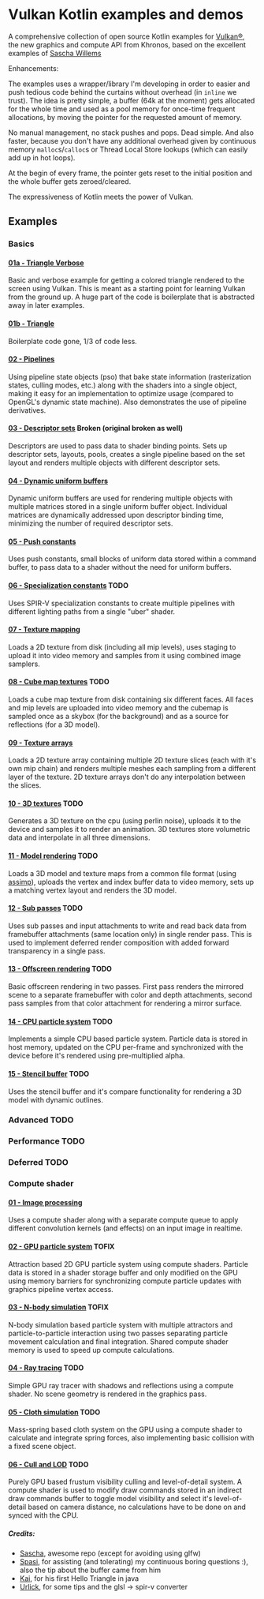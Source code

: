 # Vulkan Kotlin examples and demos

A comprehensive collection of open source Kotlin examples for [Vulkan®](https://www.khronos.org/vulkan/), the new graphics and compute API from Khronos, based on the excellent examples of [Sascha Willems](https://github.com/SaschaWillems/Vulkan)

Enhancements:

The examples uses a wrapper/library I'm developing in order to easier and push tedious code behind the curtains without overhead (in `inline` we trust). The idea is pretty simple, a buffer (64k at the moment) gets allocated for the whole time and used as a pool memory for once-time frequent allocations, by moving the pointer for the requested amount of memory. 

No manual management, no stack pushes and pops. Dead simple. And also faster, because you don't have any additional overhead given by continuous memory `malloc`s/`calloc`s or Thread Local Store lookups (which can easily add up in hot loops).

At the begin of every frame, the pointer gets reset to the initial position and the whole buffer gets zeroed/cleared.

The expressiveness of Kotlin meets the power of Vulkan.

## Examples

### Basics

#### [01a - Triangle Verbose](src/main/kotlin/vulkan/basics/01a%20Triangle%20Verbose.kt)
Basic and verbose example for getting a colored triangle rendered to the screen using Vulkan. This is meant as a starting point for learning Vulkan from the ground up. A huge part of the code is boilerplate that is abstracted away in later examples.

#### [01b - Triangle](src/main/kotlin/vulkan/basics/01b%20Triangle.kt)
Boilerplate code gone, 1/3 of code less.

#### [02 - Pipelines](src/main/kotlin/vulkan/basics/02%20Pipelines.kt)

Using pipeline state objects (pso) that bake state information (rasterization states, culling modes, etc.) along with the shaders into a single object, making it easy for an implementation to optimize usage (compared to OpenGL's dynamic state machine). Also demonstrates the use of pipeline derivatives.

#### [03 - Descriptor sets](examples/descriptorsets) Broken (original broken as well)

Descriptors are used to pass data to shader binding points. Sets up descriptor sets, layouts, pools, creates a single pipeline based on the set layout and renders multiple objects with different descriptor sets.

#### [04 - Dynamic uniform buffers](src/main/kotlin/vulkan/basics/04%20Dynamic%20Uniform%20Buffers.kt)

Dynamic uniform buffers are used for rendering multiple objects with multiple matrices stored in a single uniform buffer object. Individual matrices are dynamically addressed upon descriptor binding time, minimizing the number of required descriptor sets.

#### [05 - Push constants](src/main/kotlin/vulkan/basics/05%20Push%20Constants.kt)

Uses push constants, small blocks of uniform data stored within a command buffer, to pass data to a shader without the need for uniform buffers.

#### [06 - Specialization constants](examples/specializationconstants/) TODO

Uses SPIR-V specialization constants to create multiple pipelines with different lighting paths from a single "uber" shader.

#### [07 - Texture mapping](src/main/kotlin/vulkan/basics/07%20Texture.kt)

Loads a 2D texture from disk (including all mip levels), uses staging to upload it into video memory and samples from it using combined image samplers.

#### [08 - Cube map textures](examples/texturecubemap/) TODO

Loads a cube map texture from disk containing six different faces. All faces and mip levels are uploaded into video memory and the cubemap is sampled once as a skybox (for the background) and as a source for reflections (for a 3D model).

#### [09 - Texture arrays](src/main/kotlin/vulkan/basics/09%20Texture%20Arra.kt)

Loads a 2D texture array containing multiple 2D texture slices (each with it's own mip chain) and renders multiple meshes each sampling from a different layer of the texture. 2D texture arrays don't do any interpolation between the slices.

#### [10 - 3D textures](examples/texture3d/) TODO

Generates a 3D texture on the cpu (using perlin noise), uploads it to the device and samples it to render an animation. 3D textures store volumetric data and interpolate in all three dimensions.

#### [11 - Model rendering](examples/mesh/) TODO

Loads a 3D model and texture maps from a common file format (using [assimp](https://github.com/assimp/assimp)), uploads the vertex and index buffer data to video memory, sets up a matching vertex layout and renders the 3D model.

#### [12 - Sub passes](examples/subpasses/) TODO

Uses sub passes and input attachments to write and read back data from framebuffer attachments (same location only) in single render pass. This is used to implement deferred render composition with added forward transparency in a single pass. 

#### [13 - Offscreen rendering](examples/offscreen/) TODO

Basic offscreen rendering in two passes. First pass renders the mirrored scene to a separate framebuffer with color and depth attachments, second pass samples from that color attachment for rendering a mirror surface.

#### [14 - CPU particle system](examples/particlefire/) TODO

Implements a simple CPU based particle system. Particle data is stored in host memory, updated on the CPU per-frame and synchronized with the device before it's rendered using pre-multiplied alpha.

#### [15 - Stencil buffer](examples/stencilbuffer/) TODO

Uses the stencil buffer and it's compare functionality for rendering a 3D model with dynamic outlines.


### Advanced TODO

### Performance TODO

### Deferred TODO

### Compute shader

#### [01 - Image processing](src/main/kotlin/vulkan/computeShader/01%20Image%20Processing.kt)

Uses a compute shader along with a separate compute queue to apply different convolution kernels (and effects) on an input image in realtime.

#### [02 - GPU particle system](examples/computeparticles/) TOFIX

Attraction based 2D GPU particle system using compute shaders. Particle data is stored in a shader storage buffer and only modified on the GPU using memory barriers for synchronizing compute particle updates with graphics pipeline vertex access.

#### [03 - N-body simulation](examples/computenbody/) TOFIX

N-body simulation based particle system with multiple attractors and particle-to-particle interaction using two passes separating particle movement calculation and final integration. Shared compute shader memory is used to speed up compute calculations.

#### [04 - Ray tracing](examples/raytracing/) TODO

Simple GPU ray tracer with shadows and reflections using a compute shader. No scene geometry is rendered in the graphics pass.

#### [05 - Cloth simulation](examples/computecloth/) TODO

Mass-spring based cloth system on the GPU using a compute shader to calculate and integrate spring forces, also implementing basic collision with a fixed scene object.

#### [06 - Cull and LOD](examples/computecullandlod/) TODO

Purely GPU based frustum visibility culling and level-of-detail system. A compute shader is used to modify draw commands stored in an indirect draw commands buffer to toggle model visibility and select it's level-of-detail based on camera distance, no calculations have to be done on and synced with the CPU.



##### Credits:

- [Sascha](https://github.com/SaschaWillems), awesome repo (except for avoiding using glfw)
- [Spasi](https://github.com/Spasi), for assisting (and tolerating) my continuous boring questions :), also the tip about the buffer came from him 
- [Kai](https://github.com/httpdigest), for his first Hello Triangle in java
- [Urlick](https://github.com/skalarproduktraum), for some tips and the glsl -> spir-v converter
